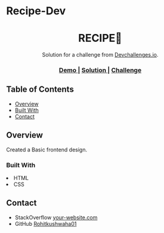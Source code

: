 # Recipe-Dev

<!-- Please update value in the {}  -->

<h1 align="center">RECIPE🎂</h1>

<div align="center">
   Solution for a challenge from  <a href="http://devchallenges.io" target="_blank">Devchallenges.io</a>.
</div>

<div align="center">
  <h3>
    <a href="https://rohitkushwaha01.github.io/Recipe-Dev/">
      Demo
    </a>
    <span> | </span>
    <a href="https://github.com/Rohitkushwaha01/Recipe-Dev">
      Solution
    </a>
    <span> | </span>
    <a href="https://devchallenges.io/challenges/Jymh2b2FyebRTUljkNcb">
      Challenge
    </a>
  </h3>
</div>

<!-- TABLE OF CONTENTS -->

## Table of Contents

- [Overview](#overview)
- [Built With](#built-with)
- [Contact](#contact)

<!-- OVERVIEW -->

## Overview

Created a Basic frontend design.

### Built With

  <li>HTML</li>
  <li>CSS</li>
   
<!-- Contact -->
   
## Contact

- StackOverflow [your-website.com](https://stackoverflow.com/users/18925657/rohit-kushwaha)
- GitHub [Rohitkushwaha01](https://github.com/Rohitkushwaha01)
